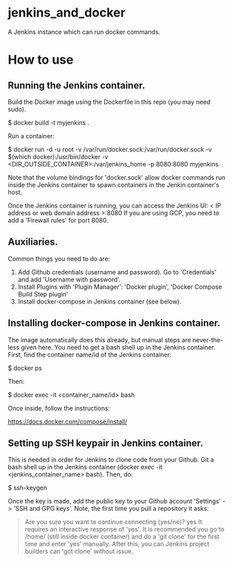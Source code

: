 # jenkins_and_docker
A Jenkins instance which can run docker commands.

# How to use

## Running the Jenkins container.

Build the Docker image using the Dockerfile in this repo (you may need sudo).

$ docker build -t myjenkins .

Run a container:

$ docker run -d -u root -v /var/run/docker.sock:/var/run/docker.sock -v $(which docker):/usr/bin/docker -v <DIR_OUTSIDE_CONTAINER>:/var/jenkins_home -p 8080:8080 myjenkins

Note that the volume bindings for 'docker.sock' allow docker commands run inside the Jenkins container to spawn containers in the Jenkin container's host.

Once the Jenkins container is running, you can access the Jenkins UI:  < IP address or web domain address >:8080
If you are using GCP, you need to add a 'Firewall rules' for port 8080.


## Auxiliaries.

Common things you need to do are:

1. Add Github credentials (username and password).
   Go to 'Credentials' and add 'Username with password'.
2. Install Plugins with 'Plugin Manager': 
     'Docker plugin', 'Docker Compose Build Step plugin'
3. Install docker-compose in Jenkins container (see below).

## Installing docker-compose in Jenkins container.

The image automatically does this already, but manual steps are never-the-less given here.  You need to get a bash shell up in the Jenkins container.  First, find the container name/id of the Jenkins container:

$ docker ps

Then:

$ docker exec -it <container_name/id> bash

Once inside, follow the instructions:

https://docs.docker.com/compose/install/

## Setting up SSH keypair in Jenkins container.

This is needed in order for Jenkins to clone code from your Github.  Git a bash shell up in the Jenkins container 
(docker exec -it <jenkins_container_name> bash).  Then, do:

$ ssh-keygen

Once the key is made, add the public key to your Github account 'Settings' -> 'SSH and GPG keys'.  Note, the first time you
pull a repository it asks:
  > Are you sure you want to continue connecting (yes/no)? yes
It requires an interactive response of 'yes'.  It is recommended you go to /home/ (still inside docker container) and do a 'git clone'
for the first time and enter 'yes' manually.  After this, you can Jenkins project builders can 'got clone' without issue.
